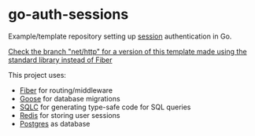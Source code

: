 # go-auth-sessions

Example/template repository setting up <ins>session</ins> authentication in Go.

[Check the branch "net/http" for a version of this template made using the standard library instead of Fiber](https://github.com/splorg/go-auth-sessions/tree/net/http)

This project uses:

- [Fiber](https://gofiber.io/) for routing/middleware
- [Goose](https://pressly.github.io/goose/) for database migrations
- [SQLC](https://sqlc.dev/) for generating type-safe code for SQL queries
- [Redis](https://redis.io/) for storing user sessions
- [Postgres](https://www.postgresql.org/) as database